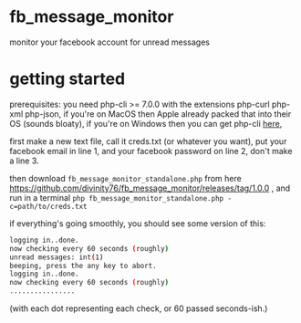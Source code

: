 # fb_message_monitor
monitor your facebook account for unread messages

# getting started

prerequisites: you need php-cli >= 7.0.0 with the extensions php-curl php-xml php-json, 
if you're on MacOS then Apple already packed that into their OS (sounds bloaty),
if you're on Windows then you can get php-cli [here](https://www.cygwin.com/), 

first make a new text file, call it creds.txt (or whatever you want), put your facebook email in line 1, and your facebook password on line 2, don't make a line 3.

then download `fb_message_monitor_standalone.php` from here https://github.com/divinity76/fb_message_monitor/releases/tag/1.0.0 , 
and run in a terminal `php fb_message_monitor_standalone.php -c=path/to/creds.txt`

if everything's going smoothly, you should see some version of this:

```sh
logging in..done.
now checking every 60 seconds (roughly)
unread messages: int(1)
beeping, press the any key to abort.
logging in..done.
now checking every 60 seconds (roughly)
................
```
(with each dot representing each check, or 60 passed seconds-ish.)
